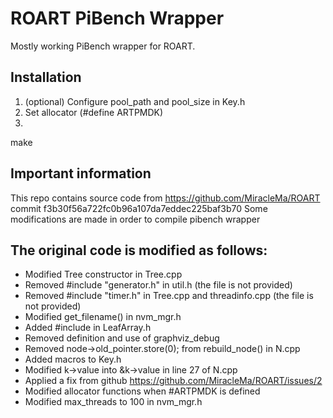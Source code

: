 # ROART PiBench Wrapper

Mostly working PiBench wrapper for ROART.

## Installation
1. (optional) Configure pool_path and pool_size in Key.h
2. Set allocator (#define ARTPMDK)
3. 
make


## Important information
This repo contains source code from https://github.com/MiracleMa/ROART 
commit f3b30f56a722fc0b96a107da7eddec225baf3b70
Some modifications are made in order to compile pibench wrapper

## The original code is modified as follows:
* Modified Tree constructor in Tree.cpp
* Removed #include "generator.h" in util.h (the file is not provided)
* Removed #include "timer.h" in Tree.cpp and threadinfo.cpp (the file is not provided)
* Modified get_filename() in nvm_mgr.h
* Added #include <map> in LeafArray.h
* Removed definition and use of graphviz_debug 
* Removed node->old_pointer.store(0); from rebuild_node() in N.cpp
* Added macros to Key.h
* Modified k->value into &k->value in line 27 of N.cpp
* Applied a fix from github https://github.com/MiracleMa/ROART/issues/2
* Modified allocator functions when #ARTPMDK is defined
* Modified max_threads to 100 in nvm_mgr.h

